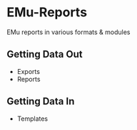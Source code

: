 # EMu-Reports
EMu reports in various formats &amp; modules

## Getting Data Out
- Exports
- Reports

## Getting Data In
- Templates
